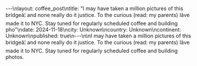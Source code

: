 ---\nlayout: coffee_post\ntitle: "I may have taken a million pictures of this bridgeâ¦ and none really do it justice. To the curious (read: my parents) Iâve made it to NYC. Stay tuned for regularly scheduled coffee and building pho"\ndate: 2024-11-18\ncity: Unknown\ncountry: Unknown\ncontinent: Unknown\npublished: true\n---\n\nI may have taken a million pictures of this bridgeâ¦ and none really do it justice. To the curious (read: my parents) Iâve made it to NYC. Stay tuned for regularly scheduled coffee and building photos.
